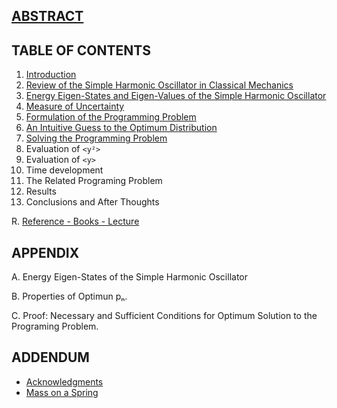 ## [ABSTRACT](README.md)

## TABLE OF CONTENTS

1. [Introduction](INTRODUCTION.md)
2. [Review of the Simple Harmonic Oscillator in Classical Mechanics](REVIEW.md)
3. [Energy Eigen-States and Eigen-Values of the Simple Harmonic Oscillator](QMSHO.md)
4. [Measure of Uncertainty](UNCERTAINTY.md)
5. [Formulation of the Programming Problem](FORMULATION.md)
6. [An Intuitive Guess to the Optimum Distribution](INTUITIVE.md)
7. [Solving the Programming Problem](SOLVING.md)
  1. Evaluation of `<y²>`
  2. Evaluation of `<y>`
  3. Time development
  4. The Related Programing Problem
  5. Results
8. Conclusions and After Thoughts

R. [Reference - Books - Lecture](REFERENCE.md)

## APPENDIX

A. Energy Eigen-States of the Simple Harmonic Oscillator

B. Properties of Optimun pₙ.

C. Proof: Necessary and Sufficient Conditions for Optimum Solution to the Programing Problem.

## ADDENDUM

* [Acknowledgments](ACKNOWLEDGMENTS.md)
* [Mass on a Spring](SPRING.md)
